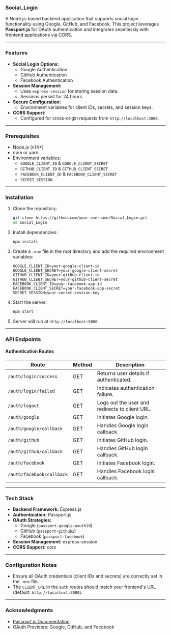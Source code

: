 ### Social_Login

A Node.js-based backend application that supports social login functionality using Google, GitHub, and Facebook. This project leverages **Passport.js** for OAuth authentication and integrates seamlessly with frontend applications via CORS.

---

### Features

- **Social Login Options:**
  - Google Authentication
  - GitHub Authentication
  - Facebook Authentication
- **Session Management:**
  - Uses `express-session` for storing session data.
  - Sessions persist for 24 hours.
- **Secure Configuration:**
  - Environment variables for client IDs, secrets, and session keys.
- **CORS Support:**
  - Configured for cross-origin requests from `http://localhost:3000`.

---

### Prerequisites

- Node.js (v14+)
- npm or yarn
- Environment variables:
  - `GOOGLE_CLIENT_ID` & `GOOGLE_CLIENT_SECRET`
  - `GITHUB_CLIENT_ID` & `GITHUB_CLIENT_SECRET`
  - `FACEBOOK_CLIENT_ID` & `FACEBOOK_CLIENT_SECRET`
  - `SECRET_SESSION`

---

### Installation

1. Clone the repository:
   ```bash
   git clone https://github.com/your-username/Social_Login.git
   cd Social_Login
   ```

2. Install dependencies:
   ```bash
   npm install
   ```

3. Create a `.env` file in the root directory and add the required environment variables:
   ```env
   GOOGLE_CLIENT_ID=your-google-client-id
   GOOGLE_CLIENT_SECRET=your-google-client-secret
   GITHUB_CLIENT_ID=your-github-client-id
   GITHUB_CLIENT_SECRET=your-github-client-secret
   FACEBOOK_CLIENT_ID=your-facebook-app-id
   FACEBOOK_CLIENT_SECRET=your-facebook-app-secret
   SECRET_SESSION=your-secret-session-key
   ```

4. Start the server:
   ```bash
   npm start
   ```

5. Server will run at `http://localhost:5000`.

---

### API Endpoints

#### **Authentication Routes**

| Route                        | Method | Description                                    |
|------------------------------|--------|------------------------------------------------|
| `/auth/login/success`        | GET    | Returns user details if authenticated.         |
| `/auth/login/failed`         | GET    | Indicates authentication failure.              |
| `/auth/logout`               | GET    | Logs out the user and redirects to client URL. |
| `/auth/google`               | GET    | Initiates Google login.                        |
| `/auth/google/callback`      | GET    | Handles Google login callback.                 |
| `/auth/github`               | GET    | Initiates GitHub login.                        |
| `/auth/github/callback`      | GET    | Handles GitHub login callback.                 |
| `/auth/facebook`             | GET    | Initiates Facebook login.                      |
| `/auth/facebook/callback`    | GET    | Handles Facebook login callback.               |

---

### Tech Stack

- **Backend Framework:** Express.js
- **Authentication:** Passport.js
- **OAuth Strategies:**
  - Google (`passport-google-oauth20`)
  - GitHub (`passport-github2`)
  - Facebook (`passport-facebook`)
- **Session Management:** express-session
- **CORS Support:** cors

---

### Configuration Notes

- Ensure all OAuth credentials (client IDs and secrets) are correctly set in the `.env` file.
- The `CLIENT_URL` in the `auth` routes should match your frontend's URL (default: `http://localhost:3000`).

---

### Acknowledgments

- [Passport.js Documentation](http://www.passportjs.org/docs/)
- OAuth Providers: Google, GitHub, and Facebook
